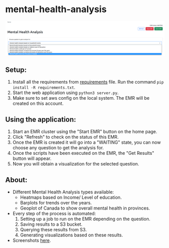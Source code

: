 # mental-health-analysis

![](res/images/main.png)

## Setup:

1. Install all the requirements from [requirements](requirements.txt) file. Run the
   command ```pip install -R requirements.txt```.
2. Start the web application using ```python3 server.py```.
3. Make sure to set aws config on the local system. The EMR will be created on this account.

## Using the application:

1. Start an EMR cluster using the "Start EMR" button on the home page.
2. Click "Refresh" to check on the status of this EMR.
3. Once the EMR is created it will go into a "WAITING" state, you can now choose any question to get the analysis for.
4. Once the scripts have been executed on the EMR, the "Get Results" button will appear.
5. Now you will obtain a visualization for the selected question.

## About:

- Different Mental Health Analysis types available:
    - Heatmaps based on Income/ Level of education.
    - Barplots for trends over the years.
    - Geoplot of Canada to show overall mental health in provinces.
- Every step of the process is automated:
    1. Setting up a job to run on the EMR depending on the question.
    2. Saving results to a S3 bucket.
    3. Querying these results from S3.
    4. Generating visualizations based on these results.
- Screenshots [here](res/markdown/results.md).